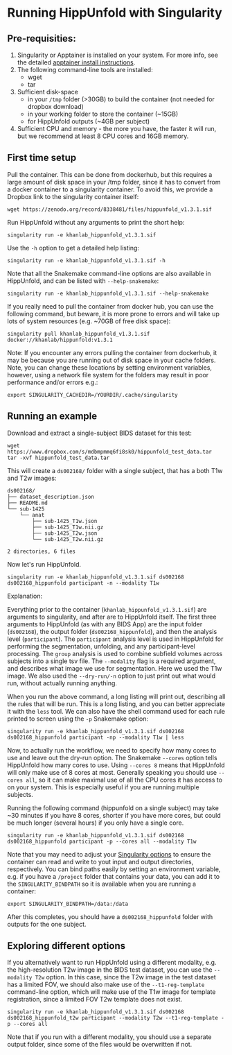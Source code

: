 # Running HippUnfold with Singularity

## Pre-requisities:
 1. Singularity or Apptainer is installed on your system. For more info, see the detailed [apptainer install instructions](https://apptainer.org/docs/admin/main/installation.html#install-from-pre-built-packages).
 2. The following command-line tools are installed:
      - wget
      - tar
 3. Sufficient disk-space 
      - in your `/tmp` folder (>30GB) to build the container (not needed for dropbox download)
      - in your working folder to store the container (~15GB)
      - for HippUnfold outputs (~4GB per subject) 
 4. Sufficient CPU and memory - the more you have, the faster it will run, but we recommend at least 8 CPU cores and 16GB memory.


## First time setup

Pull the container. This can be done from dockerhub, but this requires a large amount of disk space in your /tmp folder, since it has to convert from a docker container to a singularity container. To avoid this, we provide a Dropbox link to the singularity container itself:

    wget https://zenodo.org/record/8338481/files/hippunfold_v1.3.1.sif


Run HippUnfold without any arguments to print the short help:

    singularity run -e khanlab_hippunfold_v1.3.1.sif 

Use the `-h` option to get a detailed help listing:

    singularity run -e khanlab_hippunfold_v1.3.1.sif -h

Note that all the Snakemake command-line options are also available in
HippUnfold, and can be listed with `--help-snakemake`:

    singularity run -e khanlab_hippunfold_v1.3.1.sif --help-snakemake

If you really need to pull the container from docker hub, you can use the following command, but beware, it is more prone to errors and will take up lots of system resources (e.g. ~70GB of free disk space):

    singularity pull khanlab_hippunfold_v1.3.1.sif docker://khanlab/hippunfold:v1.3.1


Note: If you encounter any errors pulling the container from dockerhub, it may be because you are running 
out of disk space in your cache folders. Note, you can change these locations 
by setting environment variables, however, using a network file system for the folders may result in poor performance and/or errors e.g.:
    
    export SINGULARITY_CACHEDIR=/YOURDIR/.cache/singularity


## Running an example

Download and extract a single-subject BIDS dataset for this test:

    wget https://www.dropbox.com/s/mdbmpmmq6fi8sk0/hippunfold_test_data.tar 
    tar -xvf hippunfold_test_data.tar

This will create a `ds002168/` folder with a single subject, that has a 
both T1w and T2w images:

```
ds002168/
├── dataset_description.json
├── README.md
└── sub-1425
    └── anat
        ├── sub-1425_T1w.json
        ├── sub-1425_T1w.nii.gz
        ├── sub-1425_T2w.json
        └── sub-1425_T2w.nii.gz

2 directories, 6 files
```

Now let's run HippUnfold. 

    singularity run -e khanlab_hippunfold_v1.3.1.sif ds002168 ds002168_hippunfold participant -n --modality T1w

Explanation:

Everything prior to the container (`khanlab_hippunfold_v1.3.1.sif`) are arguments to singularity, and after are to HippUnfold itself. The first three arguments to HippUnfold (as with any BIDS App) are the input
folder (`ds002168`), the output folder (`ds002168_hippunfold`), and then the analysis level (`participant`). The `participant` analysis 
level is used in HippUnfold for performing the segmentation, unfolding, and any
participant-level processing. The `group` analysis is used to combine subfield volumes
across subjects into a single tsv file. The `--modality` flag is a 
required argument, and describes what image we use for segmentation. Here 
we used the T1w image. We also used the `--dry-run/-n`  option to 
just print out what would run, without actually running anything.


When you run the above command, a long listing will print out, describing all the rules that 
will be run. This is a long listing, and you can better appreciate it with the `less` tool. We can
also have the shell command used for each rule printed to screen using the `-p` Snakemake option:

    singularity run -e khanlab_hippunfold_v1.3.1.sif ds002168 ds002168_hippunfold participant -np --modality T1w | less


Now, to actually run the workflow, we need to specify how many cores to use and leave out
the dry-run option.  The Snakemake `--cores` option tells HippUnfold how many cores to use.
 Using `--cores 8` means that HippUnfold will only make use of 8 cores at most. Generally speaking 
you should use `--cores all`,  so it can make maximal use of all the CPU cores it has access to on your system. This is especially 
useful if you are running multiple subjects. 

Running the following command (hippunfold on a single subject) may take ~30 minutes if you have 8 cores, shorter if you have more 
cores, but could be much longer (several hours) if you only have a single core.


    singularity run -e khanlab_hippunfold_v1.3.1.sif ds002168 ds002168_hippunfold participant -p --cores all --modality T1w


Note that you may need to adjust your [Singularity options](https://sylabs.io/guides/3.1/user-guide/cli/singularity_run.html) to ensure the container can read and write to yout input and output directories, respectively. You can bind paths easily by setting an 
environment variable, e.g. if you have a `/project` folder that contains your data, you can add it to the `SINGULARITY_BINDPATH` so it is available when you are running a container:

    export SINGULARITY_BINDPATH=/data:/data



After this completes, you should have a `ds002168_hippunfold` folder with outputs for the one subject.

## Exploring different options

If you alternatively want to run HippUnfold using a different modality, e.g. the high-resolution T2w image
in the BIDS test dataset, you can use the `--modality T2w` option. In this case, since the T2w image in the 
test dataset has a limited FOV, we should also make use of the `--t1-reg-template` command-line option,
which will make use of the T1w image for template registration, since a limited FOV T2w template does not exist.

    singularity run -e khanlab_hippunfold_v1.3.1.sif ds002168 ds002168_hippunfold_t2w participant --modality T2w --t1-reg-template -p --cores all

Note that if you run with a different modality, you should use a separate output folder, since some of the files 
would be overwritten if not.




